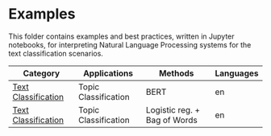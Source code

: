 # Examples

This folder contains examples and best practices, written in Jupyter notebooks, for interpreting Natural Language Processing systems for the text classification scenarios.

|Category|Applications|Methods|Languages|
|---| ------------------------ | ------------------- |---|
|[Text Classification](text_classification/text_classification_mnli_bert.ipynb)|Topic Classification|BERT|en|
|[Text Classification](text_classification/text_classification_mnli_bow_lr.ipynb)|Topic Classification|Logistic reg. + Bag of Words|en|

